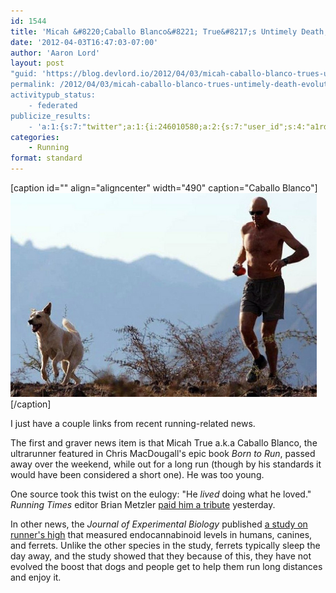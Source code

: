 ```yaml
---
id: 1544
title: 'Micah &#8220;Caballo Blanco&#8221; True&#8217;s Untimely Death; Evolution of Runner&#8217;s High'
date: '2012-04-03T16:47:03-07:00'
author: 'Aaron Lord'
layout: post
"guid: 'https://blog.devlord.io/2012/04/03/micah-caballo-blanco-trues-untimely-death-evolution-of-runners-high/'
permalink: /2012/04/03/micah-caballo-blanco-trues-untimely-death-evolution-of-runners-high/
activitypub_status:
    - federated
publicize_results:
    - 'a:1:{s:7:"twitter";a:1:{i:246010580;a:2:{s:7:"user_id";s:4:"a1rd";s:7:"post_id";s:18:"188361561222561792";}}}'
categories:
    - Running
format: standard
---
```


[caption id="" align="aligncenter" width="490" caption="Caballo Blanco"]<a href="/assets/img/2012/04/caballo.jpg"><img class="size-full wp-image " title="Caballo Blanco running with his dog." src="/assets/img/2012/04/caballo.jpg?w=490" alt="Image" width="490" height="326" /></a>[/caption]

I just have a couple links from recent running-related news.

The first and graver news item is that Micah True a.k.a Caballo Blanco, the ultrarunner featured in Chris MacDougall's epic book <em>Born to Run</em>, passed away over the weekend, while out for a long run (though by his standards it would have been considered a short one). He was too young.

One source took this twist on the eulogy: "He <em>lived</em> doing what he loved." <em>Running Times</em> editor Brian Metzler <a title="Metzler Tribute to Caballo" href="http://news.runnersworld.com/2012/04/02/rip-micah-true-run-free-man/">paid him a tribute</a> yesterday.

In other news, the <em>Journal of Experimental Biology</em> published <a title="Dogs, Ferrets, People, and Runner's High" href="http://sweatscience.runnersworld.com/2012/03/why-ferrets-dont-get-runners-high/">a study on runner's high</a> that measured endocannabinoid levels in humans, canines, and ferrets. Unlike the other species in the study, ferrets typically sleep the day away, and the study showed that they because of this, they have not evolved the boost that dogs and people get to help them run long distances and enjoy it.